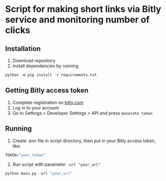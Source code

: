 # Script for making short links via Bitly service and monitoring number of clicks

## Installation
1. Download repository
2. Install dependencies by running 
```python
python -m pip install -r requirements.txt
```

## Getting Bitly access token
1. Complete registration on [bitly.com](https://bitly.com)
2. Log in to your account
3. Go to Settings > Developer Settings > API and press `Generate token`

## Running
1. Create .env file in script directory, then put in your Bitly access token, like: 
```python
TOKEN="your_token"
```
2. Run script with parameter `-url "your_url"`
```python
python main.py -url "your_url"
```